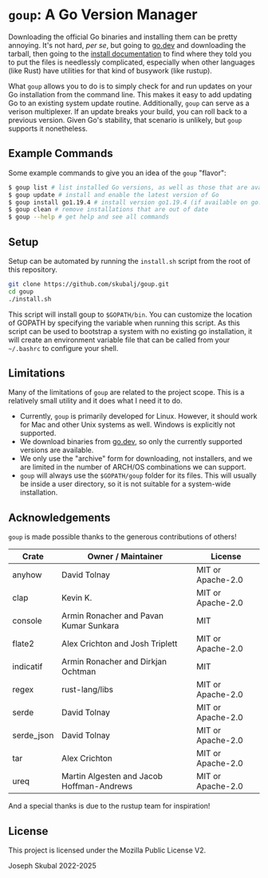 `goup`: A Go Version Manager
============================

Downloading the official Go binaries and installing them can be pretty annoying.
It's not hard, _per se_, but going to [go.dev](https://go.dev) and downloading
the tarball, then going to the [install documentation](https://go.dev/doc/install)
to find where they told you to put the files is needlessly complicated, especially
when other languages (like Rust) have utilities for that kind of busywork (like rustup).

What `goup` allows you to do is to simply check for and run updates on your Go
installation from the command line. This makes it easy to add updating Go to an
existing system update routine. Additionally, `goup` can serve as a verison
multiplexer. If an update breaks your build, you can roll back to a previous
version. Given Go's stability, that scenario is unlikely, but `goup` supports it
nonetheless.

## Example Commands

Some example commands to give you an idea of the `goup` "flavor":

```bash
$ goup list # list installed Go versions, as well as those that are available
$ goup update # install and enable the latest version of Go
$ goup install go1.19.4 # install version go1.19.4 (if available on go.dev)
$ goup clean # remove installations that are out of date
$ goup --help # get help and see all commands
```

## Setup

Setup can be automated by running the `install.sh` script from the root of this repository.

```bash
git clone https://github.com/skubalj/goup.git
cd goup
./install.sh
```

This script will install goup to `$GOPATH/bin`. You can customize the location of GOPATH by
specifying the variable when running this script. As this script can be used to bootstrap a system
with no existing go installation, it will create an environment variable file that can be called 
from your `~/.bashrc` to configure your shell.

## Limitations

Many of the limitations of `goup` are related to the project scope. This is a
relatively small utility and it does what I need it to do.

- Currently, `goup` is primarily developed for Linux. However, it should work
  for Mac and other Unix systems as well. Windows is explicitly not supported.
- We download binaries from [go.dev](https://go.dev/dl), so only the currently
  supported versions are available.
- We only use the "archive" form for downloading, not installers, and we are
  limited in the number of ARCH/OS combinations we can support.
- `goup` will always use the `$GOPATH/goup` folder for its files. This will
  usually be inside a user directory, so it is not suitable for a system-wide
  installation.

## Acknowledgements

`goup` is made possible thanks to the generous contributions of others!

| Crate      | Owner / Maintainer                        | License           |
| ---------- | ----------------------------------------- | ----------------- |
| anyhow     | David Tolnay                              | MIT or Apache-2.0 |
| clap       | Kevin K.                                  | MIT or Apache-2.0 |
| console    | Armin Ronacher and Pavan Kumar Sunkara    | MIT               |
| flate2     | Alex Crichton and Josh Triplett           | MIT or Apache-2.0 |
| indicatif  | Armin Ronacher and Dirkjan Ochtman        | MIT               |
| regex      | rust-lang/libs                            | MIT or Apache-2.0 |
| serde      | David Tolnay                              | MIT or Apache-2.0 |
| serde_json | David Tolnay                              | MIT or Apache-2.0 |
| tar        | Alex Crichton                             | MIT or Apache-2.0 |
| ureq       | Martin Algesten and Jacob Hoffman-Andrews | MIT or Apache-2.0 |

And a special thanks is due to the rustup team for inspiration!

## License

This project is licensed under the Mozilla Public License V2.

Joseph Skubal 2022-2025
